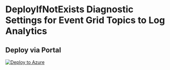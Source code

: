 # DeployIfNotExists Diagnostic Settings for Event Grid Topics to Log Analytics


## Deploy via Portal

[![Deploy to Azure](http://azuredeploy.net/deploybutton.png)](https://portal.azure.com/#blade/Microsoft_Azure_Policy/CreatePolicyDefinitionBlade/uri/https%3A%2F%2Fraw.githubusercontent.com%2Fsixtencyber%2FAzure-Policies%2Fmain%2FLog_Analytics%2F_Deploy_Based_On_Resource_Tag%2Feventgrid-topic-to-loganalytics-bytag%2Fdeploy-diagnostic-settings-eventgrid-topic-to-loganalytics-bytag.json)

